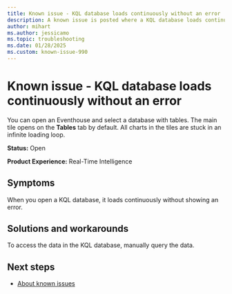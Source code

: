 ```yaml
---
title: Known issue - KQL database loads continuously without an error
description: A known issue is posted where a KQL database loads continuously without an error.
author: mihart
ms.author: jessicamo
ms.topic: troubleshooting  
ms.date: 01/28/2025
ms.custom: known-issue-990
---
```


# Known issue - KQL database loads continuously without an error

You can open an Eventhouse and select a database with tables. The main tile opens on the **Tables** tab by default. All charts in the tiles are stuck in an infinite loading loop.

**Status:** Open

**Product Experience:** Real-Time Intelligence

## Symptoms

When you open a KQL database, it loads continuously without showing an error.

## Solutions and workarounds

To access the data in the KQL database, manually query the data.

## Next steps

- [About known issues](https://support.fabric.microsoft.com/known-issues)
